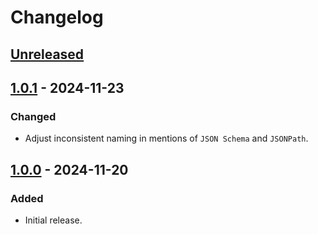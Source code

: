 # Changelog

## [Unreleased]

## [1.0.1] - 2024-11-23
### Changed
- Adjust inconsistent naming in mentions of `JSON Schema` and `JSONPath`.

## [1.0.0] - 2024-11-20
### Added
- Initial release.

[Unreleased]: https://github.com/alex-massa/extract-jsonpaths/compare/1.0.1...HEAD
[1.0.1]: https://github.com/alex-massa/extract-jsonpaths/compare/1.0.0...1.0.1
[1.0.0]: https://github.com/alex-massa/extract-jsonpaths/commits/1.0.0
